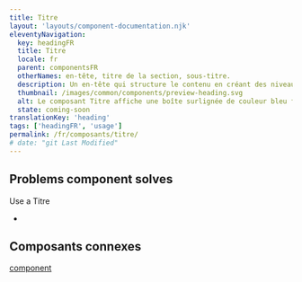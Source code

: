 ```yaml
---
title: Titre
layout: 'layouts/component-documentation.njk'
eleventyNavigation:
  key: headingFR
  title: Titre
  locale: fr
  parent: componentsFR
  otherNames: en-tête, titre de la section, sous-titre.
  description: Un en-tête qui structure le contenu en créant des niveaux hiérarchiques qui permettent l'organisation visuelle et mentale du contenu de la page à l'aide des styles de Système de design GC.
  thumbnail: /images/common/components/preview-heading.svg
  alt: Le composant Titre affiche une boîte surlignée de couleur bleu foncé qui représente un titre sous laquelle se trouvent 3 boîtes grises plus petites représentant un bloc de texte.
  state: coming-soon
translationKey: 'heading'
tags: ['headingFR', 'usage']
permalink: /fr/composants/titre/
# date: "git Last Modified"
---
```


## Problems component solves

Use a Titre

-

<article class="bg-full-width bg-primary text-light pt-500 pb-400 my-500">
  <h2 class="mt-0 mb-400">Composants connexes</h2>

<a href="" class="link-light">component</a>

</article>

